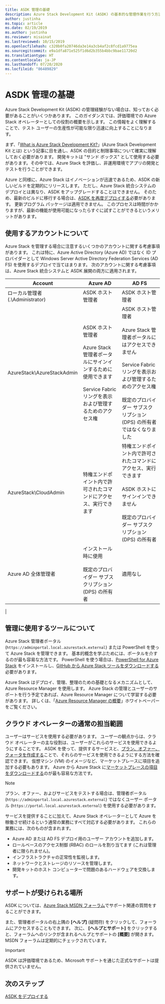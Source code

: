 ```yaml
---
title: ASDK 管理の基礎
description: Azure Stack Development Kit (ASDK) の基本的な管理作業を行う方法について説明します。
author: justinha
ms.topic: article
ms.date: 02/19/2019
ms.author: justinha
ms.reviewer: misainat
ms.lastreviewed: 10/15/2019
ms.openlocfilehash: c320b0fa20746da3e14a3cb4af2c8fcd1a9775ea
ms.sourcegitcommit: e9a1dfa871e525f1d6d2b355b4bbc9bae11720d2
ms.translationtype: HT
ms.contentlocale: ja-JP
ms.lasthandoff: 07/20/2020
ms.locfileid: "86489829"
---
```

# <a name="asdk-admin-basics"></a>ASDK 管理の基礎
Azure Stack Development Kit (ASDK) の管理経験がない場合は、知っておく必要があることがいくつかあります。 このガイダンスでは、評価環境での Azure Stack オペレーターとしての役割の概要を示します。 この情報をよく理解することで、テスト ユーザーの生産性が可能な限り迅速に向上することになります。

まず、「[What is Azure Stack Development Kit?](asdk-what-is.md)」(Azure Stack Development Kit とは) という記事に目を通し、ASDK の目的と制限事項について確実に理解しておく必要があります。 開発キットは "サンド ボックス" として使用する必要があります。その中では、Azure Stack を評価し、非運用環境でアプリの開発とテストを行うことができます。 

Azure と同様に、Azure Stack はイノベーションが迅速であるため、ASDK の新しいビルドを定期的にリリースします。 ただし、Azure Stack 統合システムのデプロイとは異なり、ASDK をアップグレードすることはできません。 そのため、最新のビルドに移行する場合は、[ASDK を再度デプロイする](asdk-redeploy.md)必要があります。 更新プログラム パッケージは適用できません。 このプロセスは時間がかかりますが、最新の機能が使用可能になったらすぐに試すことができるというメリットがあります。 

## <a name="what-account-should-i-use"></a>使用するアカウントについて
Azure Stack を管理する場合に注意するいくつかのアカウントに関する考慮事項があります。 これは特に、Azure Active Directory (Azure AD) ではなく ID プロバイダーとして Windows Server Active Directory Federation Services (AD FS) を使用するデプロイで当てはまります。 次のアカウントに関する考慮事項は、Azure Stack 統合システムと ASDK 展開の両方に適用されます。

|Account|Azure AD|AD FS|
|-----|-----|-----|
|ローカル管理者 (.\Administrator)|ASDK ホスト管理者|ASDK ホスト管理者|
|AzureStack\AzureStackAdmin|ASDK ホスト管理者<br><br>Azure Stack 管理者ポータルにサインインするために使用できます<br><br>Service Fabric リングを表示および管理するためのアクセス権|ASDK ホスト管理者<br><br>Azure Stack 管理者ポータルにはアクセスできません<br><br>Service Fabric リングを表示および管理するためのアクセス権<br><br>既定のプロバイダー サブスクリプション (DPS) の所有者ではなくなりました|
|AzureStack\CloudAdmin|特権エンドポイント内で許可されたコマンドにアクセス、実行できます|特権エンドポイント内で許可されたコマンドにアクセス、実行できます<br><br>ASDK ホストにサインインできません<br><br>既定のプロバイダー サブスクリプション (DPS) の所有者|
|Azure AD 全体管理者|インストール時に使用<br><br>既定のプロバイダー サブスクリプション (DPS) の所有者|適用なし|
|

## <a name="what-tools-do-i-use-to-manage"></a>管理に使用するツールについて
Azure Stack 管理者ポータル (`https://adminportal.local.azurestack.external`) または PowerShell を使って Azure Stack を管理できます。 基本的概念を学ぶためには、ポータルを介するのが最も容易な方法です。 PowerShell を使う場合は、[PowerShell for Azure Stack](asdk-post-deploy.md#install-azure-stack-powershell) をインストールし、[GitHub から Azure Stack ツールをダウンロードする](asdk-post-deploy.md#download-the-azure-stack-tools)必要があります。

Azure Stack はデプロイ、管理、整理のための基礎となるメカニズムとして、Azure Resource Manager を使用します。 Azure Stack の管理とユーザーのサポートを行う予定であれば、Azure Resource Manager について学習する必要があります。 詳しくは、「[Azure Resource Manager の概要](https://download.microsoft.com/download/E/A/4/EA4017B5-F2ED-449A-897E-BD92E42479CE/Getting_Started_With_Azure_Resource_Manager_white_paper_EN_US.pdf)」ホワイトペーパーをご覧ください。

## <a name="your-typical-responsibilities"></a>クラウド オペレーターの通常の担当範囲
ユーザーはサービスを使用する必要があります。 ユーザーの観点からは、クラウド オペレーターの主な役割は、ユーザーがこれらのサービスを使用できるようにすることです。 ASDK を使って、提供するサービスと、[プラン、オファー、クォータを作成する](../operator/tutorial-offer-services.md?view=azs-2002)ことで、それらのサービスを使用できるようにする方法を確認できます。 仮想マシン (VM) のイメージなど、マーケットプレースに項目を追加する必要もあります。 Azure から Azure Stack に[マーケットプレースの項目をダウンロードする](../operator/azure-stack-create-and-publish-marketplace-item.md)のが最も容易な方法です。

> [!NOTE]
> プラン、オファー、およびサービスをテストする場合は、管理者ポータル (`https://adminportal.local.azurestack.external`) ではなくユーザー ポータル (`https://portal.local.azurestack.external`) を使用する必要があります。

サービスを提供することに加えて、Azure Stack オペレーターとして Azure を稼働させ続けるという通常の業務にすべて対応する必要があります。 これらの業務には、次のものが含まれます。
- Azure AD または AD FS デプロイ用のユーザー アカウントを追加します。
- ロールベースのアクセス制御 (RBAC) のロールを割り当てます (これは管理者に限られません)。
- インフラストラクチャの正常性を監視します。
- ネットワークとストレージのリソースを管理します。
- 開発キットのホスト コンピューターで問題のあるハードウェアを交換します。

## <a name="where-to-get-support"></a>サポートが受けられる場所
ASDK については、[Azure Stack MSDN フォーラム](https://social.msdn.microsoft.com/Forums/azure/home?forum=azurestack)でサポート関連の質問をすることができます。

また、管理者ポータルの右上隅の **[ヘルプ]** (疑問符) をクリックして、フォーラムにアクセスすることもできます。 次に、 **[ヘルプとサポート]** をクリックすると、フォーラムへのリンクが含まれるヘルプとサポートの **[概要]** が開きます。 MSDN フォーラムは定期的にチェックされています。  

> [!IMPORTANT]
> ASDK は評価環境であるため、Microsoft サポートを通じた正式なサポートは提供されていません。

## <a name="next-steps"></a>次のステップ
[ASDK をデプロイする](asdk-install.md)
